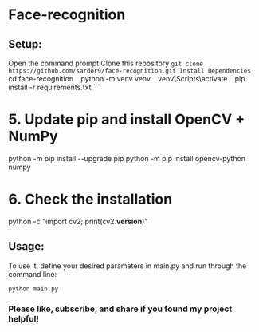 # Face-recognition

## Setup:
Open the command prompt
Clone this repository
    ```
    git clone https://github.com/sardor9/face-recognition.git
    Install Dependencies
    ```
    cd face-recognition
    ```
    ```
    python -m venv venv
    ```
    ```
    venv\Scripts\activate
    ```
    ```
    pip install -r requirements.txt
    ```
# 5. Update pip and install OpenCV + NumPy
python -m pip install --upgrade pip
python -m pip install opencv-python numpy

# 6. Check the installation
python -c "import cv2; print(cv2.__version__)"

## Usage:
To use it, define your desired parameters in main.py and run through the command line:

    python main.py


### Please like, subscribe, and share if you found my project helpful! 
